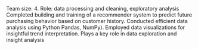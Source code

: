 Team size: 4. Role: data processing and cleaning, exploratory analysis
 Completed building and training of a recommender system to predict future purchasing behavior based on customer history.
 Conducted efficient data analysis using Python Pandas, NumPy). Employed data visualizations for insightful trend interpretation.
 Plays a key role in data exploration and insight analysis
